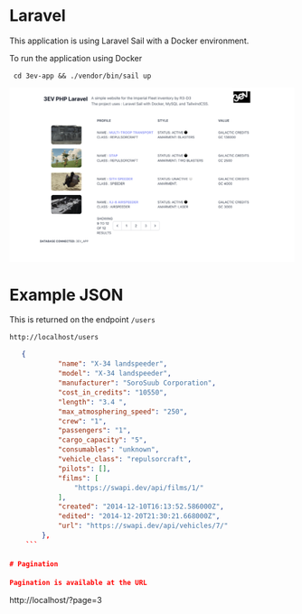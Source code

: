 
# Laravel

This application is using Laravel Sail with a Docker environment. 

To run the application using Docker

``` 
 cd 3ev-app && ./vendor/bin/sail up      
```


![img](public/screen.png)

# Example JSON

This is returned on the endpoint `/users`

```
http://localhost/users
```

```json
   {
            "name": "X-34 landspeeder", 
            "model": "X-34 landspeeder", 
            "manufacturer": "SoroSuub Corporation", 
            "cost_in_credits": "10550", 
            "length": "3.4 ", 
            "max_atmosphering_speed": "250", 
            "crew": "1", 
            "passengers": "1", 
            "cargo_capacity": "5", 
            "consumables": "unknown", 
            "vehicle_class": "repulsorcraft", 
            "pilots": [], 
            "films": [
                "https://swapi.dev/api/films/1/"
            ], 
            "created": "2014-12-10T16:13:52.586000Z", 
            "edited": "2014-12-20T21:30:21.668000Z", 
            "url": "https://swapi.dev/api/vehicles/7/"
        }, 
    ```

# Pagination

Pagination is available at the URL 

```
http://localhost/?page=3
```